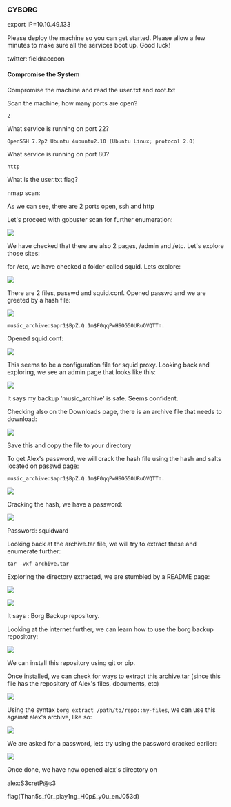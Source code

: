 ### CYBORG

export IP=10.10.49.133

Please deploy the machine so you can get started. Please allow a few minutes to make sure all the services boot up. Good luck!

twitter: fieldraccoon


#### Compromise the System

Compromise the machine and read the user.txt and root.txt

Scan the machine, how many ports are open?


```
2

```




What service is running on port 22?

```
OpenSSH 7.2p2 Ubuntu 4ubuntu2.10 (Ubuntu Linux; protocol 2.0)
```



What service is running on port 80?

```
http
```


What is the user.txt flag?


nmap scan:




As we can see, there are 2 ports open, ssh and http

Let's proceed with gobuster scan for further enumeration:

![](../../img/Pasted%20image%2020220824090117.png)

We have checked that there are also 2 pages, /admin and /etc. Let's explore those sites:

for /etc, we have checked a folder called squid. Lets explore:

![](../../img/Pasted%20image%2020220824090243.png)

There are 2 files, passwd and squid.conf. Opened passwd and we are greeted by a hash file:

![](../../img/Pasted%20image%2020220824090317.png)

`music_archive:$apr1$BpZ.Q.1m$F0qqPwHSOG50URuOVQTTn.`

Opened squid.conf:

![](../../img/Pasted%20image%2020220824090331.png)


This seems to be a configuration file for squid proxy. 
Looking back and exploring, we see an admin page that looks like this:

![](../../img/Pasted%20image%2020220824091324.png)

It says my backup 'music_archive' is safe. Seems confident.

Checking also on the Downloads page, there is an archive file that needs to download:

![](../../img/Pasted%20image%2020220824091439.png)

Save this and copy the file to your directory

To get Alex's password, we will crack the hash file using the hash and salts located on passwd page:

`music_archive:$apr1$BpZ.Q.1m$F0qqPwHSOG50URuOVQTTn.`

![](../../img/Pasted%20image%2020220824091602.png)

Cracking the hash, we have a password:

![](../../img/Pasted%20image%2020220824091923.png)

Password: squidward

Looking back at the archive.tar file, we will try to extract these and enumerate further:

`tar -vxf archive.tar`

Exploring the directory extracted, we are stumbled by a README page:

![](../../img/Pasted%20image%2020220824092108.png)

![](../../img/Pasted%20image%2020220824092124.png)

It says : Borg Backup repository.

Looking at the internet further, we can learn how to use the borg backup repository:

![](../../img/Pasted%20image%2020220824092252.png)

We can install this repository using git or pip.

Once installed, we can check for ways to extract this archive.tar (since this file has the repository of Alex's files, documents, etc)

![](../../img/Pasted%20image%2020220824092449.png)

Using the syntax `borg extract /path/to/repo::my-files`, we can use this against alex's archive, like so:

![](../../img/Pasted%20image%2020220824092541.png)

We are asked for a password, lets try using the password cracked earlier:

![](../../img/Pasted%20image%2020220824092623.png)


Once done, we have now opened alex's directory on



alex:S3cretP@s3





flag{Than5s_f0r_play1ng_H0p£_y0u_enJ053d}